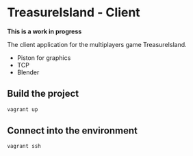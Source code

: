 # TreasureIsland - Client

**This is a work in progress**

The client application for the multiplayers game TreasureIsland.

 * Piston for graphics
 * TCP
 * Blender

## Build the project

```sh
vagrant up
```

## Connect into the environment

```sh
vagrant ssh
```
